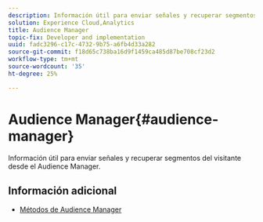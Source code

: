 ```yaml
---
description: Información útil para enviar señales y recuperar segmentos del visitante desde el Audience Manager.
solution: Experience Cloud,Analytics
title: Audience Manager
topic-fix: Developer and implementation
uuid: fadc3296-c17c-4732-9b75-a6fb4d33a282
source-git-commit: f18d65c738ba16d9f1459ca485d87be708cf23d2
workflow-type: tm+mt
source-wordcount: '35'
ht-degree: 25%

---
```



# Audience Manager{#audience-manager}

Información útil para enviar señales y recuperar segmentos del visitante desde el Audience Manager.

## Información adicional

+ [Métodos de Audience Manager](/help/windows-appstore/audiencemgmt/audience-manager-methods.md)
